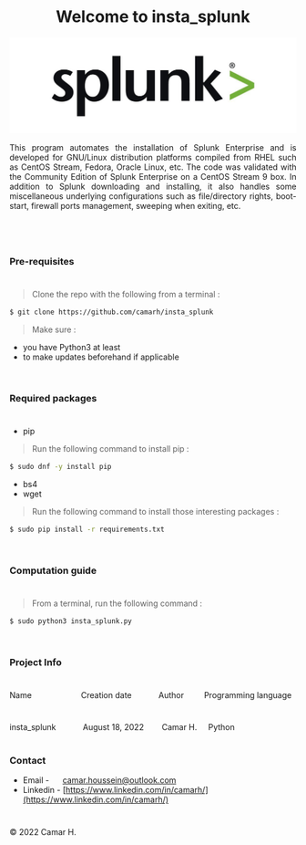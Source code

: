<h1 align="center"> Welcome to insta_splunk </h1>

![Splunk_logo](img/Splunk_logo.jpg)

<p align="justify"> This program automates the installation of Splunk Enterprise and is developed for GNU/Linux distribution platforms compiled from RHEL such as CentOS Stream, Fedora, Oracle Linux, etc. The code was validated with the Community Edition of Splunk Enterprise on a CentOS Stream 9 box. In addition to Splunk downloading and installing, it also handles some miscellaneous underlying configurations such as file/directory rights, boot-start, firewall ports management, sweeping when exiting, etc. </p>

#
#

<br/>

### Pre-requisites
#

> Clone the repo with the following from a terminal :

```Bash
$ git clone https://github.com/camarh/insta_splunk
```

> Make sure :
* you have Python3 at least
* to make updates beforehand if applicable

<br/>

### Required packages
#

* pip

> Run the following command to install pip :

```Bash
$ sudo dnf -y install pip
```

* bs4
* wget

> Run the following command to install those interesting packages :

```Bash
$ sudo pip install -r requirements.txt
```

<br/>

### Computation guide
#

> From a terminal, run the following command :

```Bash
$ sudo python3 insta_splunk.py
```

<br/>

### Project Info

# 

<div>Name &nbsp;&nbsp;&nbsp;&nbsp; &nbsp;&nbsp;&nbsp;&nbsp;&nbsp;&nbsp;&nbsp;&nbsp;&nbsp;&nbsp;&nbsp;&nbsp;&nbsp;&nbsp;&nbsp;&nbsp;Creation date&nbsp;&nbsp;&nbsp;&nbsp;&nbsp;&nbsp;&nbsp;&nbsp;&nbsp;&nbsp;&nbsp;&nbsp;Author&nbsp;&nbsp;&nbsp;&nbsp;&nbsp;&nbsp;&nbsp;&nbsp; Programming language</div>

#

<div>insta_splunk&nbsp;&nbsp;&nbsp;&nbsp;&nbsp;&nbsp;&nbsp;&nbsp;&nbsp;&nbsp;&nbsp;&nbsp;August 18, 2022&nbsp;&nbsp;&nbsp;&nbsp;&nbsp;&nbsp;&nbsp;&nbsp;Camar H.&nbsp;&nbsp;&nbsp;&nbsp; Python</div>

<br/>

### Contact

- Email - &nbsp;&nbsp;&nbsp;&nbsp; camar.houssein@outlook.com
- Linkedin - [https://www.linkedin.com/in/camarh/](https://www.linkedin.com/in/camarh/)

# 

© 2022 Camar H.